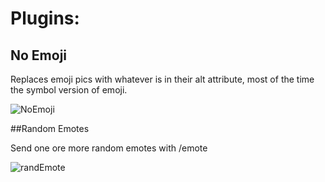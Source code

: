 # Plugins:

## No Emoji

Replaces emoji pics with whatever is in their alt attribute,  most of the time the symbol version of emoji.

![NoEmoji](https://ckat.space/ship/FB5.png)

##Random Emotes

Send one ore more random emotes with /emote <amount>

![randEmote](https://ckat.space/ship/JsP.gif)